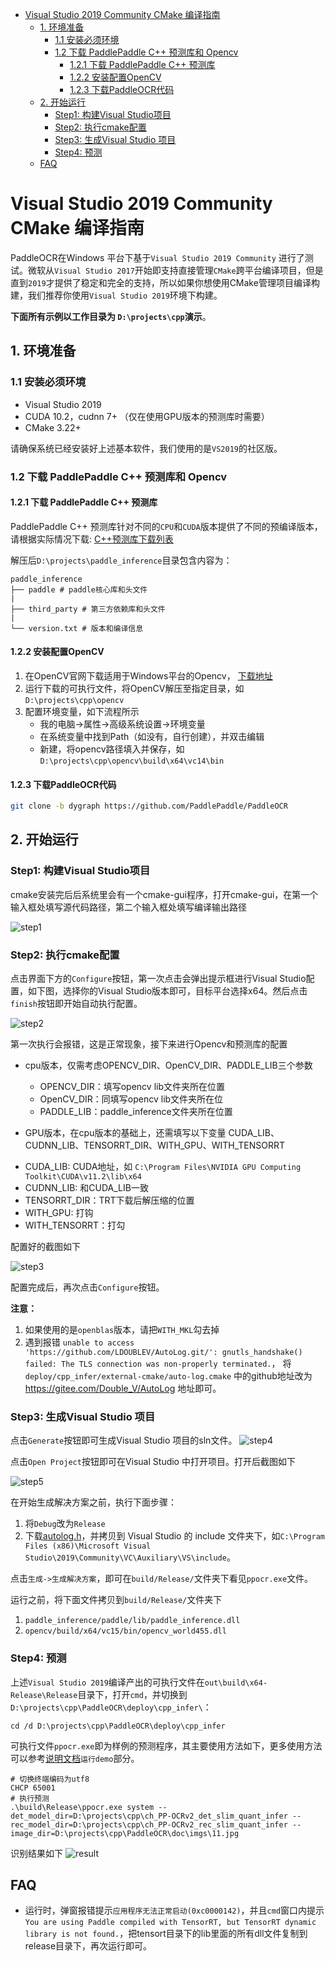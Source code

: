 - [Visual Studio 2019 Community CMake 编译指南](#visual-studio-2019-community-cmake-编译指南)
  - [1. 环境准备](#1-环境准备)
    - [1.1 安装必须环境](#11-安装必须环境)
    - [1.2 下载 PaddlePaddle C++ 预测库和 Opencv](#12-下载-paddlepaddle-c-预测库和-opencv)
      - [1.2.1 下载 PaddlePaddle C++ 预测库](#121-下载-paddlepaddle-c-预测库)
      - [1.2.2 安装配置OpenCV](#122-安装配置opencv)
      - [1.2.3 下载PaddleOCR代码](#123-下载paddleocr代码)
  - [2. 开始运行](#2-开始运行)
    - [Step1: 构建Visual Studio项目](#step1-构建visual-studio项目)
    - [Step2: 执行cmake配置](#step2-执行cmake配置)
    - [Step3: 生成Visual Studio 项目](#step3-生成visual-studio-项目)
    - [Step4: 预测](#step4-预测)
  - [FAQ](#faq)

# Visual Studio 2019 Community CMake 编译指南

PaddleOCR在Windows 平台下基于`Visual Studio 2019 Community` 进行了测试。微软从`Visual Studio 2017`开始即支持直接管理`CMake`跨平台编译项目，但是直到`2019`才提供了稳定和完全的支持，所以如果你想使用CMake管理项目编译构建，我们推荐你使用`Visual Studio 2019`环境下构建。

**下面所有示例以工作目录为 `D:\projects\cpp`演示**。

## 1. 环境准备
### 1.1 安装必须环境

* Visual Studio 2019
* CUDA 10.2，cudnn 7+ （仅在使用GPU版本的预测库时需要）
* CMake 3.22+

请确保系统已经安装好上述基本软件，我们使用的是`VS2019`的社区版。

### 1.2 下载 PaddlePaddle C++ 预测库和 Opencv

#### 1.2.1 下载 PaddlePaddle C++ 预测库

PaddlePaddle C++ 预测库针对不同的`CPU`和`CUDA`版本提供了不同的预编译版本，请根据实际情况下载:  [C++预测库下载列表](https://paddleinference.paddlepaddle.org.cn/user_guides/download_lib.html#windows)

解压后`D:\projects\paddle_inference`目录包含内容为：
```
paddle_inference
├── paddle # paddle核心库和头文件
|
├── third_party # 第三方依赖库和头文件
|
└── version.txt # 版本和编译信息
```

#### 1.2.2 安装配置OpenCV

1. 在OpenCV官网下载适用于Windows平台的Opencv， [下载地址](https://github.com/opencv/opencv/releases)  
2. 运行下载的可执行文件，将OpenCV解压至指定目录，如`D:\projects\cpp\opencv`
3. 配置环境变量，如下流程所示  
    - 我的电脑->属性->高级系统设置->环境变量
    - 在系统变量中找到Path（如没有，自行创建），并双击编辑
    - 新建，将opencv路径填入并保存，如`D:\projects\cpp\opencv\build\x64\vc14\bin`

#### 1.2.3 下载PaddleOCR代码
```bash
git clone -b dygraph https://github.com/PaddlePaddle/PaddleOCR
```

## 2. 开始运行

### Step1: 构建Visual Studio项目
cmake安装完后后系统里会有一个cmake-gui程序，打开cmake-gui，在第一个输入框处填写源代码路径，第二个输入框处填写编译输出路径

![step1](https://paddleocr.bj.bcebos.com/deploy/cpp_infer/cpp_files/cmake_step1.png)

### Step2: 执行cmake配置
点击界面下方的`Configure`按钮，第一次点击会弹出提示框进行Visual Studio配置，如下图，选择你的Visual Studio版本即可，目标平台选择x64。然后点击`finish`按钮即开始自动执行配置。

![step2](https://paddleocr.bj.bcebos.com/deploy/cpp_infer/cpp_files/cmake_step2.png)

第一次执行会报错，这是正常现象，接下来进行Opencv和预测库的配置

* cpu版本，仅需考虑OPENCV_DIR、OpenCV_DIR、PADDLE_LIB三个参数

  - OPENCV_DIR：填写opencv lib文件夹所在位置
  - OpenCV_DIR：同填写opencv lib文件夹所在位
  - PADDLE_LIB：paddle_inference文件夹所在位置

* GPU版本，在cpu版本的基础上，还需填写以下变量
CUDA_LIB、CUDNN_LIB、TENSORRT_DIR、WITH_GPU、WITH_TENSORRT

- CUDA_LIB: CUDA地址，如 `C:\Program Files\NVIDIA GPU Computing Toolkit\CUDA\v11.2\lib\x64`
- CUDNN_LIB: 和CUDA_LIB一致
- TENSORRT_DIR：TRT下载后解压缩的位置
- WITH_GPU: 打钩
- WITH_TENSORRT：打勾

配置好的截图如下

![step3](https://paddleocr.bj.bcebos.com/deploy/cpp_infer/cpp_files/cmake_step3.png)

配置完成后，再次点击`Configure`按钮。

**注意：**
  1. 如果使用的是`openblas`版本，请把`WITH_MKL`勾去掉
  2. 遇到报错 `unable to access 'https://github.com/LDOUBLEV/AutoLog.git/': gnutls_handshake() failed: The TLS connection was non-properly terminated.`， 将 `deploy/cpp_infer/external-cmake/auto-log.cmake` 中的github地址改为 https://gitee.com/Double_V/AutoLog 地址即可。

### Step3: 生成Visual Studio 项目

点击`Generate`按钮即可生成Visual Studio 项目的sln文件。
![step4](https://paddleocr.bj.bcebos.com/deploy/cpp_infer/cpp_files/cmake_step4.png)

点击`Open Project`按钮即可在Visual Studio 中打开项目。打开后截图如下

![step5](https://paddleocr.bj.bcebos.com/deploy/cpp_infer/cpp_files/vs_step1.png)

在开始生成解决方案之前，执行下面步骤：
1. 将`Debug`改为`Release`
2. 下载[autolog.h](https://github.com/LDOUBLEV/AutoLog/blob/main/auto_log/autolog.h)，并拷贝到 Visual Studio 的 include 文件夹下，如`C:\Program Files (x86)\Microsoft Visual Studio\2019\Community\VC\Auxiliary\VS\include`。

点击`生成->生成解决方案`，即可在`build/Release/`文件夹下看见`ppocr.exe`文件。

运行之前，将下面文件拷贝到`build/Release/`文件夹下
1. `paddle_inference/paddle/lib/paddle_inference.dll`
2. `opencv/build/x64/vc15/bin/opencv_world455.dll`

### Step4: 预测

上述`Visual Studio 2019`编译产出的可执行文件在`out\build\x64-Release\Release`目录下，打开`cmd`，并切换到`D:\projects\cpp\PaddleOCR\deploy\cpp_infer\`：

```
cd /d D:\projects\cpp\PaddleOCR\deploy\cpp_infer
```
可执行文件`ppocr.exe`即为样例的预测程序，其主要使用方法如下，更多使用方法可以参考[说明文档](../readme.md)`运行demo`部分。

```shell
# 切换终端编码为utf8
CHCP 65001
# 执行预测
.\build\Release\ppocr.exe system --det_model_dir=D:\projects\cpp\ch_PP-OCRv2_det_slim_quant_infer --rec_model_dir=D:\projects\cpp\ch_PP-OCRv2_rec_slim_quant_infer --image_dir=D:\projects\cpp\PaddleOCR\doc\imgs\11.jpg
```

识别结果如下
![result](https://paddleocr.bj.bcebos.com/deploy/cpp_infer/cpp_files/result.png)


## FAQ

* 运行时，弹窗报错提示`应用程序无法正常启动(0xc0000142)`，并且`cmd`窗口内提示`You are using Paddle compiled with TensorRT, but TensorRT dynamic library is not found.`，把tensort目录下的lib里面的所有dll文件复制到release目录下，再次运行即可。
